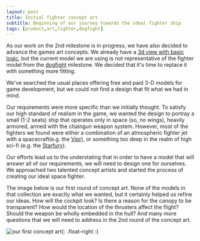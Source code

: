```yaml
---
layout: post
title: Initial fighter concept art
subtitle: Beginning of our journey towards the ideal fighter ship
tags: [product,art,fighter,dogfight]
---
```


As our work on the 2nd milestone is in progress, we have also decided to advance the games art concepts.  We already have a [3d view with basic logic](/2021-02-05-3d-wired), but the current model we are using is not representative of the fighter model from the [dogfight](/tags/#dogfight) milestone. We decided that it's time to replace it with something more fitting. 

We've searched the usual places offering free and paid 3-D models for game development, but we could not find a design that fit what we had in mind.

Our requirements were more specific than we initially thought. To satisfy our high standard of realism in the game, we wanted the design to portray a small (1-2 seats) ship that operates only in space (so, no wings), heavily armored, armed with the chaingun weapon system. However, most of the fighters we found were either a combination of an atmospheric fighter jet with a spacecraft(e.g. the [Vipr](https://galactica.fandom.com/wiki/Viper)), or something too deep in the realm of high sci-fi (e.g. the [Starfury]( https://babylon5.fandom.com/wiki/SA-23E_Mitchell-Hyundyne_Starfury)).

Our efforts lead us to the understating that in order to have a model that will answer all of our requirements, we will need to design one for ourselves. We approached two talented concept artists and started the process of creating our ideal space fighter. 

The image below is our first round of concept art. None of the models in that collection are exactly what we wanted, but it certainly helped us refine our ideas. How will the cockpit look? Is there a reason for the canopy to be transparent? How would the location of the thrusters affect the flight? Should the weapon be wholly embedded in the hull? And many more questions that we will need to address in the 2nd round of the concept art.

![our first concept art](/assets/img/fighter-art-1.png){: .float-right :}
